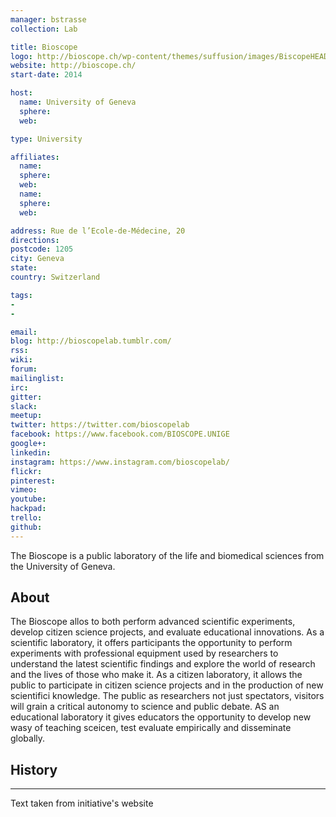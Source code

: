 ```yaml
---
manager: bstrasse
collection: Lab

title: Bioscope
logo: http://bioscope.ch/wp-content/themes/suffusion/images/BiscopeHEADER.png
website: http://bioscope.ch/
start-date: 2014

host:
  name: University of Geneva
  sphere:
  web:

type: University

affiliates:
  name:
  sphere:
  web:
  name:
  sphere:
  web:

address: Rue de l’Ecole-de-Médecine, 20
directions:
postcode: 1205
city: Geneva
state:
country: Switzerland

tags:
-
-

email:
blog: http://bioscopelab.tumblr.com/
rss:
wiki:
forum:
mailinglist:
irc:
gitter:
slack:
meetup:
twitter: https://twitter.com/bioscopelab
facebook: https://www.facebook.com/BIOSCOPE.UNIGE
google+:
linkedin:
instagram: https://www.instagram.com/bioscopelab/
flickr:
pinterest:
vimeo:
youtube:
hackpad:
trello:
github:
---
```

The Bioscope is a public laboratory of the life and biomedical sciences from the University of Geneva.

## About
The Bioscope allos to both perform advanced scientific experiments, develop citizen science projects, and evaluate educational innovations. As a scientific laboratory, it offers participants the opportunity to perform experiments with professional equipment used by researchers to understand the latest scientific findings and explore the world of research and the lives of those who make it. As a citizen laboratory, it allows the public to participate in citizen science projects and in the production of new scientifici knowledge. The public as researchers not just spectators, visitors will grain a critical autonomy to science and public debate. AS an educational laboratory it gives educators the opportunity to develop new wasy of teaching sceicen, test evaluate empirically and disseminate globally.

## History


---
Text taken from initiative's website
